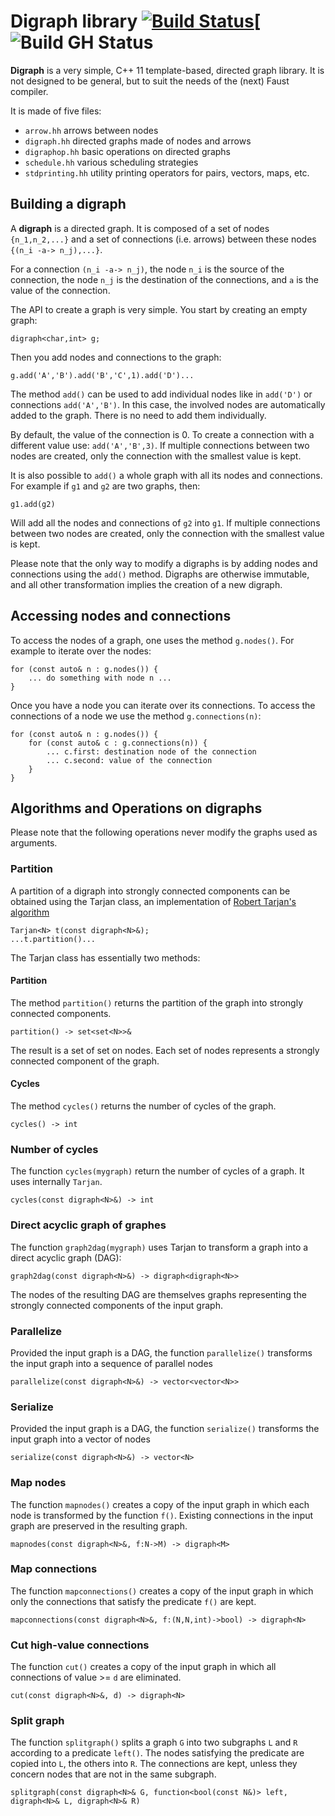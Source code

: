 # Digraph library [![Build Status](https://travis-ci.org/grame-cncm/digraph.svg?branch=master)](https://travis-ci.org/grame-cncm/digraph)[![Build GH Status](https://github.com/grame-cncm/digraph/workflows/compile-test/badge.svg)

**Digraph** is a very simple, C++ 11 template-based, directed graph library. It is not designed to be general, but to suit the needs of the (next) Faust compiler.

It is made of five files:

- `arrow.hh` arrows between nodes
- `digraph.hh` directed graphs made of nodes and arrows
- `digraphop.hh` basic operations on directed graphs
- `schedule.hh` various scheduling strategies
- `stdprinting.hh` utility printing operators for pairs, vectors, maps, etc.


## Building a digraph
A **digraph** is a directed graph. It is composed of a set of nodes `{n_1,n_2,...}` and a set of connections (i.e. arrows) between these nodes `{(n_i -a-> n_j),...}`.

For a connection `(n_i -a-> n_j)`, the node `n_i` is the source of the connection, the node `n_j` is the destination of the connections, and `a` is the value of the connection. 

The API to create a graph is very simple. You start by creating an empty graph:

	digraph<char,int> g;

Then you add nodes and connections to the graph:

	g.add('A','B').add('B','C',1).add('D')...

The method `add()` can be used to add individual nodes like in `add('D')` or connections `add('A','B')`. In this case, the involved nodes are automatically added to the graph. There is no need to add them individually.

By default, the value of the connection is 0. To create a connection with a different value use: `add('A','B',3)`. If multiple connections between two nodes are created, only the connection with the smallest value is kept.

It is also possible to `add()` a whole graph with all its nodes and connections. For example if `g1` and `g2` are two graphs, then:

	g1.add(g2)

Will add all the nodes and connections of `g2` into `g1`. If multiple connections between two nodes are created, only the connection with the smallest value is kept.

Please note that the only way to modify a digraphs is by adding nodes and connections using the `add()` method. Digraphs are otherwise immutable, and all other transformation implies the creation of a new digraph.



## Accessing nodes and connections
To access the nodes of a graph, one uses the method `g.nodes()`. For example to iterate over the nodes:

	for (const auto& n : g.nodes()) {
		... do something with node n ...
	}

Once you have a node you can iterate over its connections. To access the connections of a node we use the method `g.connections(n)`:

	for (const auto& n : g.nodes()) {
    	for (const auto& c : g.connections(n)) {
	   		... c.first: destination node of the connection
			... c.second: value of the connection
	    }
	}

## Algorithms and Operations on digraphs
Please note that the following operations never modify the graphs used as arguments.

### Partition
A partition of a digraph into strongly connected components can be obtained using the Tarjan class, an implementation of [Robert Tarjan's algorithm](https://en.wikipedia.org/wiki/Tarjan%27s_strongly_connected_components_algorithm)

	Tarjan<N> t(const digraph<N>&);
	...t.partition()...

The Tarjan class has essentially two methods:

#### Partition

The method `partition()` returns the partition of the graph into strongly connected components. 

	partition() -> set<set<N>>&

The result is a set of set on nodes.  Each set of nodes represents a strongly connected component of the graph.
  
#### Cycles
The method `cycles()` returns the number of cycles of the graph.

	cycles() -> int

### Number of cycles
The function `cycles(mygraph)` return the number of cycles of a graph. It uses internally `Tarjan`.

	cycles(const digraph<N>&) -> int


### Direct acyclic graph of graphes
The function `graph2dag(mygraph)` uses Tarjan to transform a graph into a direct acyclic graph (DAG):

 	graph2dag(const digraph<N>&) -> digraph<digraph<N>>

The nodes of the resulting DAG are themselves graphs representing the strongly connected components of the input graph.

### Parallelize

Provided the input graph is a DAG, the function `parallelize()` transforms the input graph into a sequence of parallel nodes

	parallelize(const digraph<N>&) -> vector<vector<N>>

### Serialize

Provided the input graph is a DAG, the function `serialize()` transforms the input graph into a vector of nodes

	serialize(const digraph<N>&) -> vector<N>


### Map nodes
The function `mapnodes()` creates a copy of the input graph in which each node is transformed by the function `f()`. Existing connections in the input graph are preserved in the resulting graph.

	mapnodes(const digraph<N>&, f:N->M) -> digraph<M>


### Map connections
The function `mapconnections()` creates a copy of the input graph in which only the connections that satisfy the predicate `f()` are kept. 

	mapconnections(const digraph<N>&, f:(N,N,int)->bool) -> digraph<N>

### Cut high-value connections

The function `cut()` creates a copy of the input graph in which all connections of value >= `d` are eliminated.

	cut(const digraph<N>&, d) -> digraph<N>

### Split graph

The function `splitgraph()` splits a graph `G` into two subgraphs `L` and `R` according to a predicate `left()`. The nodes satisfying the predicate are copied into `L`, the others into `R`. The connections are kept, unless they concern nodes that are not in the same subgraph.

	splitgraph(const digraph<N>& G, function<bool(const N&)> left, digraph<N>& L, digraph<N>& R)